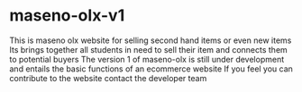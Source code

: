 # maseno-olx-v1
This  is maseno olx website for selling second hand items or even new items
Its brings together all students in need to sell their item and connects them to potential buyers
The version 1 of maseno-olx is still under development and entails the basic functions of an ecommerce website
If you feel you can contribute to the website contact the developer team
